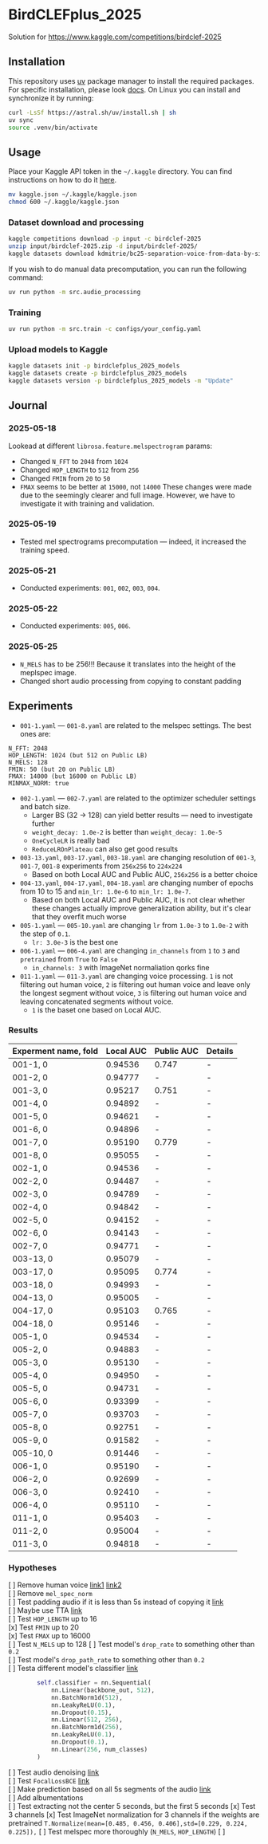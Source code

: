 # BirdCLEFplus_2025
Solution for https://www.kaggle.com/competitions/birdclef-2025


## Installation
This repository uses [uv](https://github.com/astral-sh/uv) package manager to install the required packages. For specific installation, please look [docs](https://docs.astral.sh/uv/getting-started/installation/#installation-methods). On Linux you can install and synchronize it by running:
```bash
curl -LsSf https://astral.sh/uv/install.sh | sh
uv sync
source .venv/bin/activate
```

## Usage

Place your Kaggle API token in the `~/.kaggle` directory. You can find instructions on how to do it [here](https://www.kaggle.com/docs/api#getting-started-installation-&-authentication).

```bash
mv kaggle.json ~/.kaggle/kaggle.json
chmod 600 ~/.kaggle/kaggle.json
```

### Dataset download and processing

```bash
kaggle competitions download -p input -c birdclef-2025
unzip input/birdclef-2025.zip -d input/birdclef-2025/
kaggle datasets download kdmitrie/bc25-separation-voice-from-data-by-silero-vad -p input/voice_data --unzip
```

If you wish to do manual data precomputation, you can run the following command:
```bash
uv run python -m src.audio_processing
```

### Training

```bash
uv run python -m src.train -c configs/your_config.yaml
```

### Upload models to Kaggle 

```bash
kaggle datasets init -p birdclefplus_2025_models
kaggle datasets create -p birdclefplus_2025_models
kaggle datasets version -p birdclefplus_2025_models -m "Update"
```

## Journal

### 2025-05-18
Lookead at different `librosa.feature.melspectrogram` params:
* Changed `N_FFT` to `2048` from `1024`
* Changed `HOP_LENGTH` to `512` from `256`
* Changed `FMIN` from `20` to `50`
* `FMAX` seems to be better at `15000`, not `14000`
These changes were made due to the seemingly clearer and full image. However, we have to investigate it with training and validation. 

### 2025-05-19
* Tested mel spectrograms precomputation — indeed, it increased the training speed. 

### 2025-05-21
* Conducted experiments: `001`, `002`, `003`, `004`.  
### 2025-05-22
* Conducted experiments: `005`, `006`.
### 2025-05-25
* `N_MELS` has to be 256!!! Because it translates into the height of the meplspec image.  
* Changed short audio processing from copying to constant padding  

## Experiments 

* `001-1.yaml` — `001-8.yaml` are related to the melspec settings. The best ones are: 
```
N_FFT: 2048
HOP_LENGTH: 1024 (but 512 on Public LB)
N_MELS: 128
FMIN: 50 (but 20 on Public LB)
FMAX: 14000 (but 16000 on Public LB)
MINMAX_NORM: true
```
* `002-1.yaml` — `002-7.yaml` are related to the optimizer scheduler settings and batch size. 
  * Larger BS (32 -> 128) can yield better results — need to investigate further
  * `weight_decay: 1.0e-2` is better than `weight_decay: 1.0e-5`
  * `OneCycleLR` is really bad
  * `ReduceLROnPlateau` can also get good results
* `003-13.yaml`, `003-17.yaml`, `003-18.yaml` are changing resolution of `001-3`, `001-7`, `001-8` experiments from `256x256` to `224x224`
  * Based on both Local AUC and Public AUC, `256x256` is a better choice
* `004-13.yaml`, `004-17.yaml`, `004-18.yaml` are changing number of epochs from 10 to 15 and `min_lr: 1.0e-6` to `min_lr: 1.0e-7`.
  * Based on both Local AUC and Public AUC, it is not clear whether these changes actually improve generalization ability, but it's clear that they overfit much worse
* `005-1.yaml` — `005-10.yaml` are changing `lr` from `1.0e-3` to `1.0e-2` with the step of `0.1`.
  * `lr: 3.0e-3` is the best one
* `006-1.yaml` — `006-4.yaml` are changing `in_channels` from `1` to `3` and `pretrained` from `True` to `False`
  * `in_channels: 3` with ImageNet normaliation qorks fine
* `011-1.yaml` — `011-3.yaml` are changing voice processing. `1` is not filtering out human voice, `2` is filtering out human voice and leave only the longest segment without voice, `3` is filtering out human voice and leaving concatenated segments without voice.
  * `1` is the baset one based on Local AUC.
### Results

| Experment name, fold | Local AUC | Public AUC | Details |
|---|---|---|---|
| 001-1, 0  | 0.94536 | 0.747 | - |
| 001-2, 0  | 0.94777 | - | - |
| 001-3, 0  | 0.95217 | 0.751 | - |
| 001-4, 0  | 0.94892 | - | - |
| 001-5, 0  | 0.94621 | - | - |
| 001-6, 0  | 0.94896 | - | - |
| 001-7, 0  | 0.95190 | 0.779 | - |
| 001-8, 0  | 0.95055 | - | - |
| 002-1, 0  | 0.94536 | - | - |
| 002-2, 0  | 0.94487 | - | - |
| 002-3, 0  | 0.94789 | - | - |
| 002-4, 0  | 0.94842 | - | - |
| 002-5, 0  | 0.94152 | - | - |
| 002-6, 0  | 0.94143 | - | - |
| 002-7, 0  | 0.94771 | - | - |
| 003-13, 0 | 0.95079 | - | - |
| 003-17, 0 | 0.95095 | 0.774 | - |
| 003-18, 0 | 0.94993 | - | - |
| 004-13, 0 | 0.95005 | - | - |
| 004-17, 0 | 0.95103 | 0.765 | - |
| 004-18, 0 | 0.95146 | - | - |
| 005-1, 0  | 0.94534 | - | - |
| 005-2, 0  | 0.94883 | - | - |
| 005-3, 0  | 0.95130 | - | - |
| 005-4, 0  | 0.94950 | - | - |
| 005-5, 0  | 0.94731 | - | - |
| 005-6, 0  | 0.93399 | - | - |
| 005-7, 0  | 0.93703 | - | - |
| 005-8, 0  | 0.92751 | - | - |
| 005-9, 0  | 0.91582 | - | - |
| 005-10, 0 | 0.91446 | - | - |
| 006-1, 0 | 0.95190 | - | - |
| 006-2, 0 | 0.92699 | - | - |
| 006-3, 0 | 0.92410 | - | - |
| 006-4, 0 | 0.95110 | - | - |
| 011-1, 0 | 0.95403 | - | - |
| 011-2, 0 | 0.95004 | - | - |
| 011-3, 0 | 0.94818 | - | - |


### Hypotheses

[ ] Remove human voice [link1](https://www.kaggle.com/code/kdmitrie/bc25-separation-voice-from-data) [link2](https://www.kaggle.com/code/timothylovett/human-voice-removal-caution-around-ruther1)  
[ ] Remove `mel_spec_norm`  
[ ] Test padding audio if it is less than 5s instead of copying it [link](https://www.kaggle.com/code/shionao7/bird-25-submission-regnety008-v1)  
[ ] Maybe use TTA [link](https://www.kaggle.com/code/salmanahmedtamu/labels-tta-efficientnet-b0-pytorch-inference)  
[ ] Test `HOP_LENGTH` up to 16  
[x] Test `FMIN` up to 20  
[x] Test `FMAX` up to 16000    
[ ] Test `N_MELS` up to 128
[ ] Test model's `drop_rate` to something other than `0.2`  
[ ] Test model's `drop_path_rate` to something other than `0.2`  
[ ] Testa different model's classifier [link](https://www.kaggle.com/code/midcarryhz/lb-0-784-efficientnet-b0-pytorch-cpu)
```python
        self.classifier = nn.Sequential(
            nn.Linear(backbone_out, 512),
            nn.BatchNorm1d(512),
            nn.LeakyReLU(0.1),
            nn.Dropout(0.15),
            nn.Linear(512, 256),
            nn.BatchNorm1d(256),
            nn.LeakyReLU(0.1),
            nn.Dropout(0.1),
            nn.Linear(256, num_classes)
        )
```  
[ ] Test audio denoising [link](https://www.kaggle.com/code/midcarryhz/lb-0-784-efficientnet-b0-pytorch-cpu/notebook)  
[ ] Test `FocalLossBCE` [link](https://www.kaggle.com/code/hideyukizushi/bird25-onlyinf-v2-s-focallossbce-cv-962-lb-829)  
[ ] Make prediction based on all 5s segments of the audio [link](https://www.kaggle.com/code/stefankahl/birdclef-2025-sample-submission)  
[ ] Add albumentations  
[ ] Test extracting not the center 5 seconds, but the first 5 seconds
[x] Test 3 channels
[x] Test ImageNet normalization for 3 channels if the weights are pretrained `T.Normalize(mean=[0.485, 0.456, 0.406],std=[0.229, 0.224, 0.225]),`
[ ] Test melspec more thoroughly (`N_MELS`, `HOP_LENGTH`)
[ ] 
